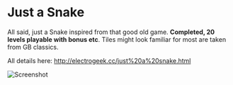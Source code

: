 # Just a Snake

All said, just a Snake inspired from that good old game. **Completed, 20 levels playable with bonus etc**.
Tiles might look familiar for most are taken from GB classics.

All details here: http://electrogeek.cc/just%20a%20snake.html

![Screenshot](http://electrogeek.cc/files/justasnake-composition-20200504.png)